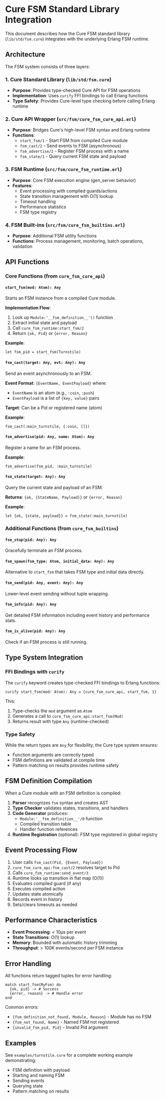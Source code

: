 # Cure FSM Standard Library Integration

This document describes how the Cure FSM standard library (`lib/std/fsm.cure`) integrates with the underlying Erlang FSM runtime.

## Architecture

The FSM system consists of three layers:

### 1. Cure Standard Library (`lib/std/fsm.cure`)
- **Purpose**: Provides type-checked Cure API for FSM operations
- **Implementation**: Uses `curify` FFI bindings to call Erlang functions
- **Type Safety**: Provides Cure-level type checking before calling Erlang runtime

### 2. Cure API Wrapper (`src/fsm/cure_fsm_cure_api.erl`)
- **Purpose**: Bridges Cure's high-level FSM syntax and Erlang runtime
- **Functions**:
  - `start_fsm/1` - Start FSM from compiled Cure module
  - `fsm_cast/2` - Send events to FSM (asynchronous)
  - `fsm_advertise/2` - Register FSM process with a name
  - `fsm_state/1` - Query current FSM state and payload

### 3. FSM Runtime (`src/fsm/cure_fsm_runtime.erl`)
- **Purpose**: Core FSM execution engine (gen_server behavior)
- **Features**:
  - Event processing with compiled guards/actions
  - State transition management with O(1) lookup
  - Timeout handling
  - Performance statistics
  - FSM type registry

### 4. FSM Built-ins (`src/fsm/cure_fsm_builtins.erl`)
- **Purpose**: Additional FSM utility functions
- **Functions**: Process management, monitoring, batch operations, validation

## API Functions

### Core Functions (from `cure_fsm_cure_api`)

#### `start_fsm(mod: Atom): Any`
Starts an FSM instance from a compiled Cure module.

**Implementation Flow**:
1. Look up `Module:'__fsm_definition__'()` function
2. Extract initial state and payload
3. Call `cure_fsm_runtime:start_fsm/2`
4. Return `{ok, Pid}` or `{error, Reason}`

**Example**:
```cure
let fsm_pid = start_fsm(Turnstile)
```

#### `fsm_cast(target: Any, evt: Any): Any`
Send an event asynchronously to an FSM.

**Event Format**: `{EventName, EventPayload}` where:
- `EventName` is an atom (e.g., `:coin`, `:push`)
- `EventPayload` is a list of `{key, value}` pairs

**Target**: Can be a Pid or registered name (atom)

**Example**:
```cure
fsm_cast(:main_turnstile, {:coin, []})
```

#### `fsm_advertise(pid: Any, name: Atom): Any`
Register a name for an FSM process.

**Example**:
```cure
fsm_advertise(fsm_pid, :main_turnstile)
```

#### `fsm_state(target: Any): Any`
Query the current state and payload of an FSM.

**Returns**: `{ok, {StateName, Payload}}` or `{error, Reason}`

**Example**:
```cure
let {ok, {state, payload}} = fsm_state(:main_turnstile)
```

### Additional Functions (from `cure_fsm_builtins`)

#### `fsm_stop(pid: Any): Any`
Gracefully terminate an FSM process.

#### `fsm_spawn(fsm_type: Atom, initial_data: Any): Any`
Alternative to `start_fsm` that takes FSM type and initial data directly.

#### `fsm_send(pid: Any, event: Any): Any`
Lower-level event sending without tuple wrapping.

#### `fsm_info(pid: Any): Any`
Get detailed FSM information including event history and performance stats.

#### `fsm_is_alive(pid: Any): Any`
Check if an FSM process is still running.

## Type System Integration

### FFI Bindings with `curify`

The `curify` keyword creates type-checked FFI bindings to Erlang functions:

```cure
curify start_fsm(mod: Atom): Any = {cure_fsm_cure_api, start_fsm, 1}
```

This:
1. Type-checks the `mod` argument as `Atom`
2. Generates a call to `cure_fsm_cure_api:start_fsm(Mod)`
3. Returns result with type `Any` (runtime-checked)

### Type Safety

While the return types are `Any` for flexibility, the Cure type system ensures:
- Function arguments are correctly typed
- FSM definitions are validated at compile time
- Pattern matching on results provides runtime safety

## FSM Definition Compilation

When a Cure module with an FSM definition is compiled:

1. **Parser** recognizes `fsm` syntax and creates AST
2. **Type Checker** validates states, transitions, and handlers
3. **Code Generator** produces:
   - `Module:'__fsm_definition__'/0` function
   - Compiled transition table
   - Handler function references
4. **Runtime Registration** (optional): FSM type registered in global registry

## Event Processing Flow

1. User calls `fsm_cast(Pid, {Event, Payload})`
2. `cure_fsm_cure_api:fsm_cast/2` resolves target to Pid
3. Calls `cure_fsm_runtime:send_event/3`
4. Runtime looks up transition in flat map (O(1))
5. Evaluates compiled guard (if any)
6. Executes compiled action
7. Updates state atomically
8. Records event in history
9. Sets/clears timeouts as needed

## Performance Characteristics

- **Event Processing**: < 10μs per event
- **State Transitions**: O(1) lookup
- **Memory**: Bounded with automatic history trimming
- **Throughput**: > 100K events/second per FSM instance

## Error Handling

All functions return tagged tuples for error handling:

```cure
match start_fsm(MyFsm) do
  {ok, pid} -> # Success
  {error, reason} -> # Handle error
end
```

Common errors:
- `{fsm_definition_not_found, Module, Reason}` - Module has no FSM
- `{fsm_not_found, Name}` - Named FSM not registered
- `{invalid_fsm_pid, Pid}` - Invalid Pid argument

## Examples

See `examples/turnstile.cure` for a complete working example demonstrating:
- FSM definition with payload
- Starting and naming FSM
- Sending events
- Querying state
- Pattern matching on results
